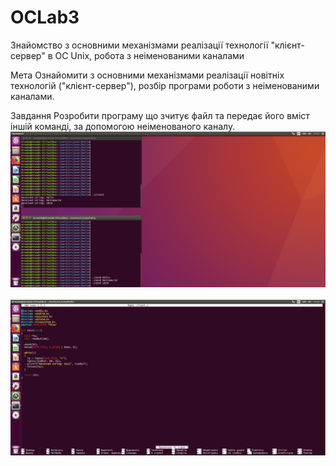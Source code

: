 # OCLab3
Знайомство з основними механізмами реалізації технології "клієнт-сервер" в ОС Unix, робота з неіменованими каналами

Мета Ознайомити з основними механізмами реалізації новітніх технологій ("клієнт-сервер"), розбір програми роботи з неіменованими каналами.

Завдання Розробити програму що зчитує файл та передає його вміст іншій команді, за допомогою неіменованого каналу.
![](https://github.com/MrWade0405/OCLab4/blob/master/OClab4(1).png)
![]()
![](https://github.com/MrWade0405/OCLab4/blob/master/OClab4(3).png)
